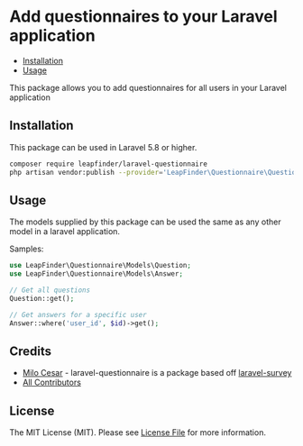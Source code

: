 # Add questionnaires to your Laravel application

* [Installation](#installation)
* [Usage](#usage)

This package allows you to add questionnaires for all users in your Laravel application

## Installation

This package can be used in Laravel 5.8 or higher.

``` bash
composer require leapfinder/laravel-questionnaire
php artisan vendor:publish --provider='LeapFinder\Questionnaire\QuestionnaireServiceProvider'
```

## Usage

The models supplied by this package can be used the same as any other model in a laravel application.

Samples:

```php
use LeapFinder\Questionnaire\Models\Question;
use LeapFinder\Questionnaire\Models\Answer;

// Get all questions
Question::get();

// Get answers for a specific user
Answer::where('user_id', $id)->get();
```

## Credits

- [Milo Cesar](https://github.com/milo526) - laravel-questionnaire is a package based off [laravel-survey](https://github.com/milo526/laravel-survey)
- [All Contributors](../../contributors)

## License

The MIT License (MIT). Please see [License File](LICENSE.md) for more information.
